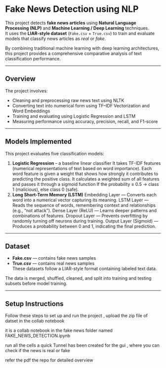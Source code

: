 #  Fake News Detection using NLP

This project detects **fake news articles** using **Natural Language Processing (NLP)** and **Machine Learning / Deep Learning** techniques.  
It uses the **LIAR-style dataset** (`Fake.csv` + `True.csv`) to train and evaluate models that classify news articles as *real* or *fake*.

By combining traditional machine learning with deep learning architectures, this project provides a comprehensive comparative analysis of text classification performance.

---

##  Overview

The project involves:
- Cleaning and preprocessing raw news text using NLTK
- Converting text into numerical form using TF–IDF Vectorization and Word Embeddings
- Training and evaluating using Logistic Regression and LSTM 
- Measuring performance using accuracy, precision, recall, and F1-score

---

##  Models Implemented

This project evaluates five classification models:

1. **Logistic Regression** – a baseline linear classifier
It takes TF-IDF features (numerical representations of text based on word importance).
Each word feature is given a weight that shows how strongly it contributes to predicting the positive class.
It calculates a weighted sum of all features and passes it through a sigmoid function
If the probability ≥ 0.5 → class 1 (malicious), else class 0 (safe).
3. **Long Short-Term Memory (LSTM)**
Embedding Layer — Converts each word into a numerical vector capturing its meaning.
LSTM Layer — Reads the sequence of words, remembering context and relationships (e.g., “not attack”).
Dense Layer (ReLU) — Learns deeper patterns and combinations of features.
Dropout Layer — Prevents overfitting by randomly turning off neurons during training.
Output Layer (Sigmoid) — Produces a probability between 0 and 1, indicating the final prediction.

---

##  Dataset

- **Fake.csv** — contains fake news samples  
- **True.csv** — contains real news samples  
These datasets follow a LIAR-style format containing labeled text data.

The data is merged, shuffled, cleaned, and split into training and testing subsets before model training.

---

##  Setup Instructions 

Follow these steps to set up and run the project , upload the zip file of datset in the collab notebook

it is a collab notebook in the fake news folder named FAKE_NEWS_DETECTION.ipynb 

run all the cells
 a quick Tunnel has been created for the gui , where you can check if the news is real or fake 

 refer the pdf the repo for detailed overview 




